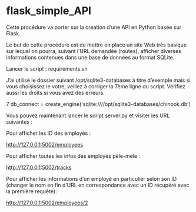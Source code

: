 # flask_simple_API
Cette procédure va porter sur la création d’une API en Python basée sur Flask.

Le but de cette procédure est de mettre en place un site Web très basique sur lequel on pourra, suivant l’URL demandée (routes), afficher diverses informations contenues dans une base de données au format SQLite.

Lancer le script : requirements.sh 

J’ai utilisé le dossier suivant /opt/sqlite3-databases à titre d’exemple mais si vous choisissez le votre, veillez à corriger la 7ème ligne du script. Vérifiez aussi les droits si vous avez des erreurs.

7 db_connect = create_engine('sqlite:////opt/sqlite3-databases/chinook.db')

Vous pouvez maintenant lancer le script server.py et visiter les URL suivantes :

Pour afficher les ID des employés :

http://127.0.0.1:5002/employees

Pour afficher toutes les infos des employés pêle-mele :

http://127.0.0.1:5002/tracks

Pour afficher les informations d’un employé en particulier selon son ID (changer le nom en fin d’URL en correspondance avec un ID récupéré avec la première requête):

http://127.0.0.1:5002/employees/2
